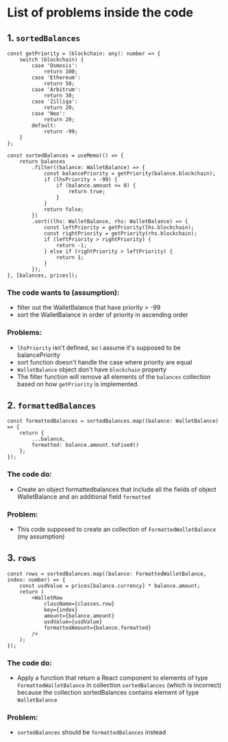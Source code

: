 # List of problems inside the code

## 1. `sortedBalances`

```
const getPriority = (blockchain: any): number => {
    switch (blockchain) {
        case 'Osmosis':
            return 100;
        case 'Ethereum':
            return 50;
        case 'Arbitrum':
            return 30;
        case 'Zilliqa':
            return 20;
        case 'Neo':
            return 20;
        default:
            return -99;
    }
};

const sortedBalances = useMemo(() => {
    return balances
        .filter((balance: WalletBalance) => {
            const balancePriority = getPriority(balance.blockchain);
            if (lhsPriority > -99) {
                if (balance.amount <= 0) {
                    return true;
                }
            }
            return false;
        })
        .sort((lhs: WalletBalance, rhs: WalletBalance) => {
            const leftPriority = getPriority(lhs.blockchain);
            const rightPriority = getPriority(rhs.blockchain);
            if (leftPriority > rightPriority) {
                return -1;
            } else if (rightPriority > leftPriority) {
                return 1;
            }
        });
}, [balances, prices]);
```

### The code wants to (assumption):

-   filter out the WalletBalance that have priority > -99
-   sort the WalletBalance in order of priority in ascending order

### Problems:

-   `lhsPriority` isn't defined, so i assume it's supposed to be balancePriority
-   sort function doesn't handle the case where priority are equal
-   `WalletBalance` object don't have `blockchain` property
-   The filter function will remove all elements of the `balances` collection based on how `getPriority` is implemented.

## 2. `formattedBalances`

```
const formattedBalances = sortedBalances.map((balance: WalletBalance) => {
    return {
        ...balance,
        formatted: balance.amount.toFixed()
    };
});
```

### The code do:

-   Create an object formattedbalances that include all the fields of object WalletBalance and an additional field `formatted`

### Problem:

-   This code supposed to create an collection of `FormattedWalletBalance` (my assumption)

## 3. `rows`

```
const rows = sortedBalances.map((balance: FormattedWalletBalance, index: number) => {
    const usdValue = prices[balance.currency] * balance.amount;
    return (
        <WalletRow
            className={classes.row}
            key={index}
            amount={balance.amount}
            usdValue={usdValue}
            formattedAmount={balance.formatted}
        />
    );
});
```

### The code do:

-   Apply a function that return a React component to elements of type `FormattedWalletBalance` in collection `sortedBalances` (which is incorrect) because the collection sortedBalances contains element of type `WalletBalance`

### Problem:

-   `sortedBalances` should be `formattedBalances` instead
